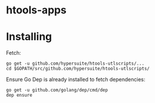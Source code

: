 # htools-apps

# Installing

Fetch:

```
go get -u github.com/hypersuite/htools-utlscripts/...
cd $GOPATH/src/github.com/hypersuite/htools-utlscripts/
```

Ensure Go Dep is already installed to fetch dependencies:

```
go get -u github.com/golang/dep/cmd/dep
dep ensure
```
